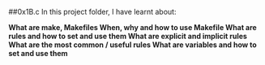 ##0x1B.c
In this project folder, I have learnt about:

**What are make, Makefiles
When, why and how to use Makefile
What are rules and how to set and use them
What are explicit and implicit rules
What are the most common / useful rules
What are variables and how to set and use them**
